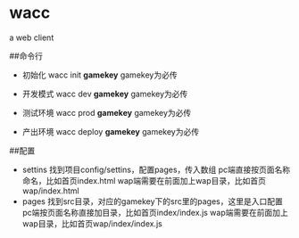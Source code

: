 # wacc
a web client

##命令行
* 初始化
wacc init **gamekey**  gamekey为必传

* 开发模式
wacc dev **gamekey**  gamekey为必传

* 测试环境
wacc prod **gamekey**  gamekey为必传

* 产出环境
wacc deploy **gamekey**  gamekey为必传

##配置
* settins
找到项目config/settins，配置pages，传入数组
pc端直接按页面名称命名，比如首页index.html
wap端需要在前面加上wap目录，比如首页wap/index.html
* pages
找到src目录，对应的gamekey下的src里的pages，这里是入口配置
pc端按页面名称直接加目录，比如首页index/index.js
wap端需要在前面加上wap目录，比如首页wap/index/index.js